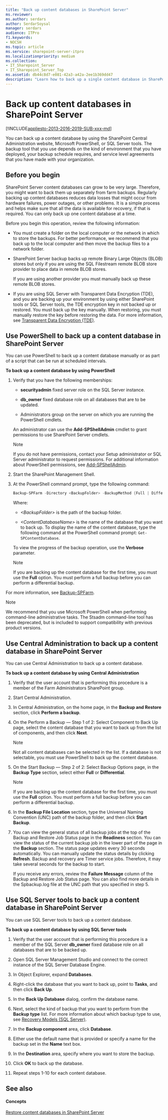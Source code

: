 ```yaml
---
title: "Back up content databases in SharePoint Server"
ms.reviewer: 
ms.author: serdars
author: SerdarSoysal
manager: serdars
audience: ITPro
f1.keywords:
- NOCSH
ms.topic: article
ms.service: sharepoint-server-itpro
ms.localizationpriority: medium
ms.collection:
- IT_Sharepoint_Server
- IT_Sharepoint_Server_Top
ms.assetid: db44c8d7-e081-42a3-a42a-2ee1b369dd47
description: "Learn how to back up a single content database in SharePoint Server."
---
```


# Back up content databases in SharePoint Server

[!INCLUDE[appliesto-2013-2016-2019-SUB-xxx-md](../includes/appliesto-2013-2016-2019-SUB-xxx-md.md)]
  
You can back up a content database by using the SharePoint Central Administration website, Microsoft PowerShell, or SQL Server tools. The backup tool that you use depends on the kind of environment that you have deployed, your backup schedule requires, and service level agreements that you have made with your organization.
  
## Before you begin
<a name="begin"> </a>

SharePoint Server content databases can grow to be very large. Therefore, you might want to back them up separately from farm backups. Regularly backing up content databases reduces data losses that might occur from hardware failures, power outages, or other problems. It is a simple process and helps make sure that all the data is available for recovery, if that is required. You can only back up one content database at a time.
  
Before you begin this operation, review the following information:
  
- You must create a folder on the local computer or the network in which to store the backups. For better performance, we recommend that you back up to the local computer and then move the backup files to a network folder.
    
- SharePoint Server backup backs up remote Binary Large Objects (BLOB) stores but only if you are using the SQL Filestream remote BLOB store provider to place data in remote BLOB stores.
    
    If you are using another provider you must manually back up these remote BLOB stores.
    
- If you are using SQL Server with Transparent Data Encryption (TDE), and you are backing up your environment by using either SharePoint tools or SQL Server tools, the TDE encryption key in not backed up or restored. You must back up the key manually. When restoring, you must manually restore the key before restoring the data. For more information, see [Transparent Data Encryption (TDE)](/sql/relational-databases/security/encryption/transparent-data-encryption?viewFallbackFrom=sql-server-2014).
    
## Use PowerShell to back up a content database in SharePoint Server
<a name="proc1"> </a>

You can use PowerShell to back up a content database manually or as part of a script that can be run at scheduled intervals.
  
 **To back up a content database by using PowerShell**
  
1. Verify that you have the following memberships:
    
   - **securityadmin** fixed server role on the SQL Server instance. 
    
   - **db_owner** fixed database role on all databases that are to be updated. 
    
   - Administrators group on the server on which you are running the PowerShell cmdlets.
    
    An administrator can use the **Add-SPShellAdmin** cmdlet to grant permissions to use SharePoint Server cmdlets. 
    
    > [!NOTE]
    > If you do not have permissions, contact your Setup administrator or SQL Server administrator to request permissions. For additional information about PowerShell permissions, see [Add-SPShellAdmin](/powershell/module/sharepoint-server/Add-SPShellAdmin?view=sharepoint-ps&preserve-view=true). 
  
2. Start the SharePoint Management Shell.
    
3. At the PowerShell command prompt, type the following command:
    
   ```powershell
   Backup-SPFarm -Directory <BackupFolder> -BackupMethod {Full | Differential} -Item <ContentDatabaseName> [-Verbose]
   ```

    Where:
    
   -  _\<BackupFolder\>_ is the path of the backup folder. 
    
   -  _\<ContentDatabaseName\>_ is the name of the database that you want to back up. To display the name of the content database, type the following command at the PowerShell command prompt:  `Get-SPContentDatabase`.
    
    To view the progress of the backup operation, use the **Verbose** parameter. 
    
    > [!NOTE]
    > If you are backing up the content database for the first time, you must use the **Full** option. You must perform a full backup before you can perform a differential backup. 
  
For more information, see [Backup-SPFarm](/powershell/module/sharepoint-server/Backup-SPFarm?view=sharepoint-ps&preserve-view=true).
  
> [!NOTE]
> We recommend that you use Microsoft PowerShell when performing command-line administrative tasks. The Stsadm command-line tool has been deprecated, but is included to support compatibility with previous product versions. 
  
## Use Central Administration to back up a content database in SharePoint Server
<a name="proc2"> </a>

You can use Central Administration to back up a content database.
  
 **To back up a content database by using Central Administration**
  
1. Verify that the user account that is performing this procedure is a member of the Farm Administrators SharePoint group.
    
2. Start Central Administration.
    
3. In Central Administration, on the home page, in the **Backup and Restore** section, click **Perform a backup**.
    
4. On the Perform a Backup — Step 1 of 2: Select Component to Back Up page, select the content database that you want to back up from the list of components, and then click **Next**.
    
    > [!NOTE]
    > Not all content databases can be selected in the list. If a database is not selectable, you must use PowerShell to back up the content database. 
  
5. On the Start Backup — Step 2 of 2: Select Backup Options page, in the **Backup Type** section, select either **Full** or **Differential**.
    
    > [!NOTE]
    > If you are backing up the content database for the first time, you must use the **Full** option. You must perform a full backup before you can perform a differential backup. 
  
6. In the **Backup File Location** section, type the Universal Naming Convention (UNC) path of the backup folder, and then click **Start Backup**.
    
7. You can view the general status of all backup jobs at the top of the Backup and Restore Job Status page in the **Readiness** section. You can view the status of the current backup job in the lower part of the page in the **Backup** section. The status page updates every 30 seconds automatically. You can manually update the status details by clicking **Refresh**. Backup and recovery are Timer service jobs. Therefore, it may take several seconds for the backup to start.
    
    If you receive any errors, review the **Failure Message** column of the Backup and Restore Job Status page. You can also find more details in the Spbackup.log file at the UNC path that you specified in step 5. 
    
## Use SQL Server tools to back up a content database in SharePoint Server
<a name="proc3"> </a>

You can use SQL Server tools to back up a content database.
  
 **To back up a content database by using SQL Server tools**
  
1. Verify that the user account that is performing this procedure is a member of the SQL Server **db_owner** fixed database role on all databases that are to be backed up. 
    
2. Open SQL Server Management Studio and connect to the correct instance of the SQL Server Database Engine.
    
3. In Object Explorer, expand **Databases**.
    
4. Right-click the database that you want to back up, point to **Tasks**, and then click **Back Up**.
    
5. In the **Back Up Database** dialog, confirm the database name. 
    
6. Next, select the kind of backup that you want to perform from the **Backup type** list. For more information about which backup type to use, see [Recovery Models (SQL Server)]( https://go.microsoft.com/fwlink/p/?LinkID=715706&amp;clcid=0x409).
    
7. In the **Backup component** area, click **Database**.
    
8. Either use the default name that is provided or specify a name for the backup set in the **Name** text box. 
    
9. In the **Destination** area, specify where you want to store the backup. 
    
10. Click **OK** to back up the database. 
    
11. Repeat steps 1-10 for each content database.
    
## See also
<a name="proc3"> </a>

#### Concepts

[Restore content databases in SharePoint Server](restore-a-content-database.md)